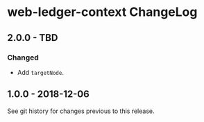 # web-ledger-context ChangeLog

## 2.0.0 - TBD

### Changed
- Add `targetNode`.

## 1.0.0 - 2018-12-06

See git history for changes previous to this release.
